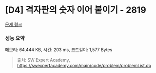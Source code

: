 # [D4] 격자판의 숫자 이어 붙이기 - 2819 

[문제 링크](https://swexpertacademy.com/main/code/problem/problemDetail.do?contestProbId=AV7I5fgqEogDFAXB) 

### 성능 요약

메모리: 64,444 KB, 시간: 203 ms, 코드길이: 1,577 Bytes



> 출처: SW Expert Academy, https://swexpertacademy.com/main/code/problem/problemList.do
